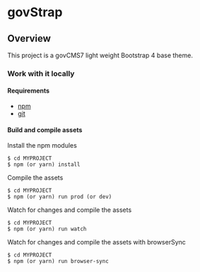 # govStrap

## Overview

This project is a govCMS7 light weight Bootstrap 4 base theme.

### Work with it locally

#### Requirements
- [npm](https://www.npmjs.com/)
- [git](https://git-scm.com/)

#### Build and compile assets

Install the npm modules

    $ cd MYPROJECT
    $ npm (or yarn) install

Compile the assets

    $ cd MYPROJECT
    $ npm (or yarn) run prod (or dev)

Watch for changes and compile the assets

    $ cd MYPROJECT
    $ npm (or yarn) run watch

Watch for changes and compile the assets with browserSync

    $ cd MYPROJECT
    $ npm (or yarn) run browser-sync
